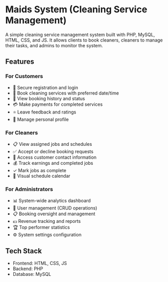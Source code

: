 # Maids System (Cleaning Service Management)

A simple cleaning service management system built with PHP, MySQL, HTML, CSS, and JS. It allows clients to book cleaners, cleaners to manage their tasks, and admins to monitor the system.

## Features

### For Customers
- 🔐 Secure registration and login
- 📅 Book cleaning services with preferred date/time
- 👀 View booking history and status
- 💳 Make payments for completed services
- ⭐ Leave feedback and ratings
- 👤 Manage personal profile

### For Cleaners
- 📋 View assigned jobs and schedules
- ✅ Accept or decline booking requests
- 📍 Access customer contact information
- 💰 Track earnings and completed jobs
- ✓ Mark jobs as complete
- 📅 Visual schedule calendar

### For Administrators
- 📊 System-wide analytics dashboard
- 👥 User management (CRUD operations)
- 📋 Booking oversight and management
- 💵 Revenue tracking and reports
- 🏆 Top performer statistics
- ⚙️ System settings configuration

  
## Tech Stack
- Frontend: HTML, CSS, JS
- Backend: PHP
- Database: MySQL
